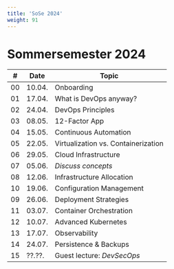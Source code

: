 ```yaml
---
title: 'SoSe 2024'
weight: 91
---
```



# Sommersemester  2024

| #   | Date   | Topic                               |
|-----|--------|-------------------------------------|
| 00  | 10.04. | Onboarding                          |
| 01  | 17.04. | What is DevOps anyway?              |
| 02  | 24.04. | DevOps Principles                   |
| 03  | 08.05. | 12-Factor App                       |
| 04  | 15.05. | Continuous Automation               |
| 05  | 22.05. | Virtualization vs. Containerization |
| 06  | 29.05. | Cloud Infrastructure                |
| 07  | 05.06. | *Discuss concepts*                  |
| 08  | 12.06. | Infrastructure Allocation           |
| 10  | 19.06. | Configuration Management            |
| 09  | 26.06. | Deployment Strategies               |
| 11  | 03.07. | Container Orchestration             |
| 12  | 10.07. | Advanced Kubernetes                 |
| 13  | 17.07. | Observability                       |
| 14  | 24.07. | Persistence & Backups               |
| 15  | ??.??. | Guest lecture: *DevSecOps*          |
